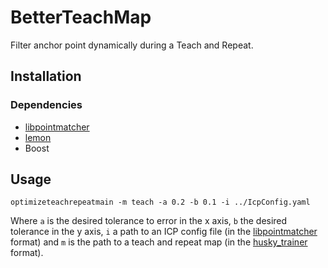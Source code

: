 # BetterTeachMap

Filter anchor point dynamically during a Teach and Repeat.

## Installation

### Dependencies

- [libpointmatcher](https://github.com/ethz-asl/libpointmatcher)
- [lemon](https://lemon.cs.elte.hu/trac/lemon)
- Boost

## Usage

```
optimizeteachrepeatmain -m teach -a 0.2 -b 0.1 -i ../IcpConfig.yaml
```

Where `a` is the desired tolerance to error in the x axis, `b` the desired tolerance in the y axis, `i` a path to an ICP config file (in the [libpointmatcher](https://github.com/ethz-asl/libpointmatcher) format) and `m` is the path to a teach and repeat map (in the [husky_trainer](https://github.com/MobileRobotics-Ulaval/husky-trainer) format).
